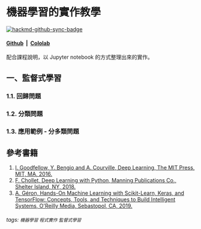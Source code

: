 # 機器學習的實作教學

[![hackmd-github-sync-badge](https://hackmd.io/izWotahaQiOyDbrZhpdwdg/badge)](https://hackmd.io/izWotahaQiOyDbrZhpdwdg)

#### [Github](https://github.com/y-s-liu/machine-learning-tutorial)&nbsp;&nbsp;|&nbsp;&nbsp;[Cololab](https://github.com/microsoft/vscode-cpptools/issues)

配合課程說明，以 Jupyter notebook 的方式整理出來的實作。

## 一、監督式學習

### 1.1. 回歸問題


### 1.2. 分類問題

### 1.3. 應用範例 - 分多類問題

## 參考書籍

1. [I. Goodfellow, Y. Bengio and A. Courville, Deep Learning, The MIT Press, MIT, MA, 2016.](https://www.tenlong.com.tw/products/9789865021924?list_name=trs-t)
2. [F. Chollet, Deep Learning with Python, Manning Publications Co., Shelter Island, NY, 2018.](https://www.tenlong.com.tw/products/9789863125501?list_name=rd)
3. [A. Géron, Hands-On Machine Learning with Scikit-Learn, Keras, and TensorFlow: Concepts, Tools, and Techniques to Build Intelligent Systems, O'Reilly Media, Sebastopol, CA, 2019.](https://www.tenlong.com.tw/products/9789865024345?list_name=c-deep-learning)

###### tags: `機器學習` `程式實作` `監督式學習`
